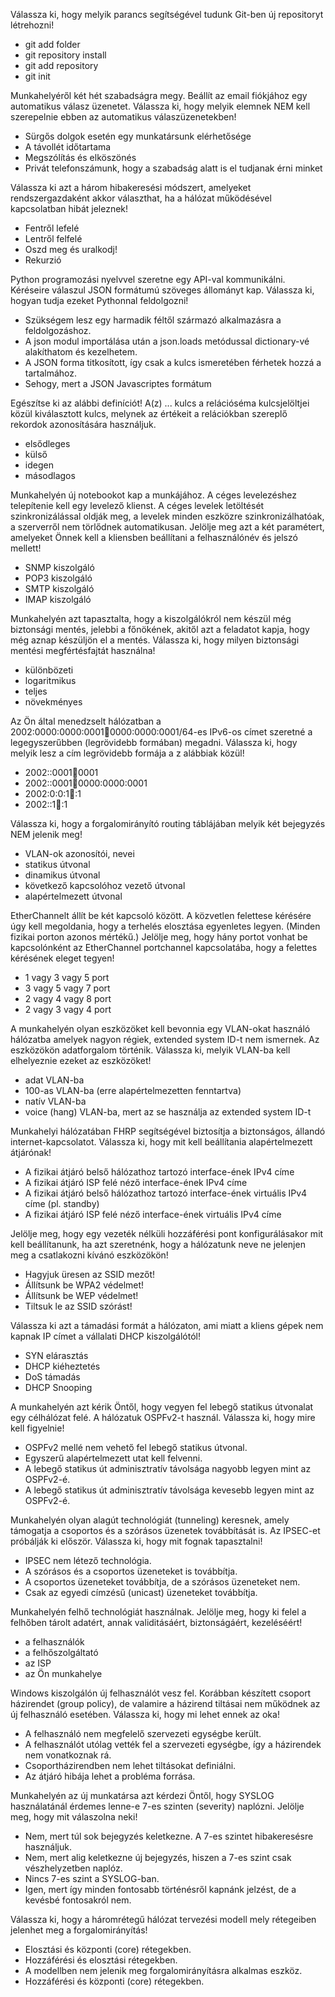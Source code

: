 Válassza ki, hogy melyik parancs segítségével tudunk Git-ben új repositoryt létrehozni!
* git add folder
* git repository install
* git add repository
* git init



Munkahelyéről két hét szabadságra megy. Beállít az email fiókjához egy automatikus válasz üzenetet. Válassza ki, hogy melyik elemnek NEM kell szerepelnie ebben az automatikus válaszüzenetekben!
* Sürgős dolgok esetén egy munkatársunk elérhetősége
* A távollét időtartama
* Megszólítás és elköszönés
* Privát telefonszámunk, hogy a szabadság alatt is el tudjanak érni minket


Válassza ki azt a három hibakeresési módszert, amelyeket rendszergazdaként akkor választhat, ha a hálózat működésével kapcsolatban hibát jeleznek!
* Fentről lefelé
* Lentről felfelé
* Oszd meg és uralkodj!
* Rekurzió


Python programozási nyelvvel szeretne egy API-val kommunikálni. Kéréseire válaszul JSON formátumú szöveges állományt kap. Válassza ki, hogyan tudja ezeket Pythonnal feldolgozni!
* Szükségem lesz egy harmadik féltől származó alkalmazásra a feldolgozáshoz.
* A json modul importálása után a json.loads metódussal dictionary-vé alakíthatom és kezelhetem.
* A JSON forma titkosított, így csak a kulcs ismeretében férhetek hozzá a tartalmához.
* Sehogy, mert a JSON Javascriptes formátum


Egészítse ki az alábbi definíciót!
A(z) ... kulcs a relációséma kulcsjelöltjei közül kiválasztott kulcs, melynek az értékeit a relációkban szereplő rekordok azonosítására használjuk.  
* elsődleges
* külső
* idegen
* másodlagos

Munkahelyén új notebookot kap a munkájához. A céges levelezéshez telepítenie kell egy levelező klienst. A céges levelek letöltését szinkronizálással oldják meg, a levelek minden eszközre szinkronizálhatóak, a szerverről nem törlődnek automatikusan.
Jelölje meg azt a két paramétert, amelyeket Önnek kell a kliensben beállítani a felhasználónév és jelszó mellett!
* SNMP kiszolgáló
* POP3 kiszolgáló
* SMTP kiszolgáló
* IMAP kiszolgáló

Munkahelyén azt tapasztalta, hogy a kiszolgálókról nem készül még biztonsági mentés, jelebbi a főnökének, akitől azt a feladatot kapja, hogy még aznap készüljön el a mentés. Válassza ki, hogy milyen biztonsági mentési megfértésfajtát használna!
* különbözeti
* logaritmikus
* teljes
* növekményes

Az Ön által menedzselt hálózatban a 2002:0000:0000:0001:1234:0000:0000:0001/64-es IPv6-os címet szeretné a legegyszerűbben (legrövidebb formában) megadni. Válassza ki, hogy melyik lesz a cím legrövidebb formája a z alábbiak közül!
* 2002::0001:1234:0001
* 2002::0001:1234:0000:0000:0001
* 2002:0:0:1:1234::1
* 2002::1:1234::1

Válassza ki, hogy a forgalomirányító routing táblájában melyik két bejegyzés NEM jelenik meg!
* VLAN-ok azonosítói, nevei
* statikus útvonal
* dinamikus útvonal
* következő kapcsolóhoz vezető útvonal
* alapértelmezett útvonal


EtherChannelt állít be két kapcsoló között. A közvetlen felettese kérésére úgy kell megoldania, hogy a terhelés elosztása egyenletes legyen. (Minden fizikai porton azonos mértékű.)
Jelölje meg, hogy hány portot vonhat be kapcsolónként az EtherChannel portchannel kapcsolatába, hogy a felettes kérésének eleget tegyen!
* 1 vagy 3 vagy 5 port
* 3 vagy 5 vagy 7 port
* 2 vagy 4 vagy 8 port
* 2 vagy 3 vagy 4 port

A munkahelyén olyan eszközöket kell bevonnia egy VLAN-okat használó hálózatba amelyek nagyon régiek, extended system ID-t nem ismernek. Az eszközökön adatforgalom történik. Válassza ki, melyik VLAN-ba kell elhelyeznie ezeket az eszközöket!
* adat VLAN-ba
* 100-as VLAN-ba (erre alapértelmezetten fenntartva)
* natív VLAN-ba
* voice (hang) VLAN-ba, mert az se használja az extended system ID-t

Munkahelyi hálózatában FHRP segítségével biztosítja a biztonságos, állandó internet-kapcsolatot. Válassza ki, hogy mit kell beállítania alapértelmezett átjárónak!
* A fizikai átjáró belső hálózathoz tartozó interface-ének IPv4 címe
* A fizikai átjáró ISP felé néző interface-ének IPv4 címe
* A fizikai átjáró belső hálózathoz tartozó interface-ének virtuális IPv4 címe (pl. standby)
* A fizikai átjáró ISP felé néző interface-ének virtuális IPv4 címe


Jelölje meg, hogy egy vezeték nélküli hozzáférési pont konfigurálásakor mit kell beállítanunk, ha azt szeretnénk, hogy a hálózatunk neve ne jelenjen meg a csatlakozni kívánó eszközökön!
* Hagyjuk üresen az SSID mezőt!
* Állítsunk be WPA2 védelmet!
* Állítsunk be WEP védelmet!
* Tiltsuk le az SSID szórást!

Válassza ki azt a támadási formát a hálózaton, ami miatt a kliens gépek nem kapnak IP címet a vállalati DHCP kiszolgálótól!
* SYN elárasztás
* DHCP kiéheztetés
* DoS támadás
* DHCP Snooping

A munkahelyén azt kérik Öntől, hogy vegyen fel lebegő statikus útvonalat egy célhálózat felé. A hálózatuk OSPFv2-t használ. Válassza ki, hogy mire kell figyelnie!
* OSPFv2 mellé nem vehető fel lebegő statikus útvonal.
* Egyszerű alapértelmezett utat kell felvenni.
* A lebegő statikus út adminisztratív távolsága nagyobb legyen mint az OSPFv2-é.
* A lebegő statikus út adminisztratív távolsága kevesebb legyen mint az OSPFv2-é.


Munkahelyén olyan alagút technológiát (tunneling) keresnek, amely támogatja a csoportos és a szórásos üzenetek továbbítását is. Az IPSEC-et próbálják ki először. Válassza ki, hogy mit fognak tapasztalni!
* IPSEC nem létező technológia.
* A szórásos és a csoportos üzeneteket is továbbítja.
* A csoportos üzeneteket továbbítja, de a szórásos üzeneteket nem.
* Csak az egyedi címzésű (unicast) üzeneteket továbbítja.


Munkahelyén felhő technológiát használnak. Jelölje meg, hogy ki felel a felhőben tárolt adatért, annak validitásáért, biztonságáért, kezeléséért!
* a felhasználók
* a felhőszolgáltató
* az ISP
* az Ön munkahelye

Windows kiszolgálón új felhasználót vesz fel. Korábban készített csoport házirendet (group policy), de valamire a házirend tiltásai nem működnek az új felhasználó esetében. Válassza ki, hogy mi lehet ennek az oka!
* A felhasználó nem megfelelő szervezeti egységbe került.
* A felhasználót utólag vették fel a szervezeti egységbe, így a házirendek nem vonatkoznak rá.
* Csoportházirendben nem lehet tiltásokat definiálni.
* Az átjáró hibája lehet a probléma forrása.

Munkahelyén az új munkatársa azt kérdezi Öntől, hogy SYSLOG használatánál érdemes lenne-e 7-es szinten (severity) naplózni. Jelölje meg, hogy mit válaszolna neki!
* Nem, mert túl sok bejegyzés keletkezne. A 7-es szintet hibakeresésre használjuk.
* Nem, mert alig keletkezne új bejegyzés, hiszen a 7-es szint csak vészhelyzetben naplóz.
* Nincs 7-es szint a SYSLOG-ban.
* Igen, mert így minden fontosabb történésről kapnánk jelzést, de a kevésbé fontosakról nem.


Válassza ki, hogy a háromrétegű hálózat tervezési modell mely rétegeiben jelenhet meg a forgalomirányítás!
* Elosztási és központi (core) rétegekben.
* Hozzáférési és elosztási rétegekben.
* A modellben nem jelenik meg forgalomirányításra alkalmas eszköz.
* Hozzáférési és központi (core) rétegekben.

